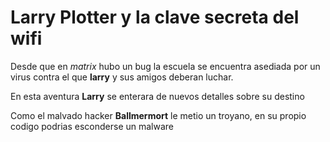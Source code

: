 # Larry Plotter y la clave secreta del wifi

Desde que en *matrix* hubo un bug la escuela se encuentra asediada por un virus 
contra el que **larry** y sus amigos deberan luchar.

En esta aventura **Larry** se enterara de nuevos detalles sobre su destino

Como el malvado hacker **Ballmermort** le metio un troyano, en su propio codigo podrias esconderse un malware